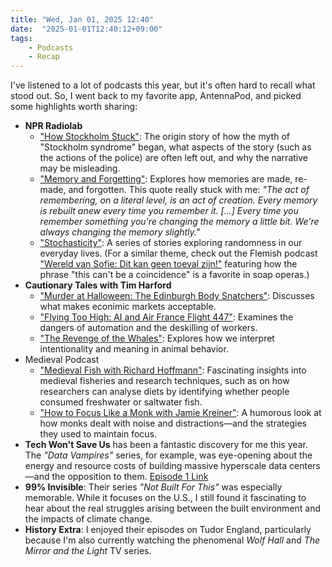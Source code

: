 ```yaml
---
title: "Wed, Jan 01, 2025 12:40"
date:  "2025-01-01T12:40:12+09:00"
tags:
    - Podcasts
    - Recap
---
```


I've listened to a lot of podcasts this year, but it's often hard to recall what stood out. So, I went back to my favorite app, AntennaPod, and picked some highlights worth sharing:

- **NPR Radiolab**
    + ["How Stockholm Stuck"](https://web.archive.org/web/20241222140139/https://radiolab.org/podcast/how-stockholm-stuck): The origin story of how the myth of "Stockholm syndrome" began, what aspects of the story (such as the actions of the police) are often left out, and why the narrative may be misleading.
    + ["Memory and Forgetting"](https://web.archive.org/web/20240715085434/https://radiolab.org/podcast/memory-and-forgetting): Explores how memories are made, re-made, and forgotten. This quote really stuck with me: *"The act of remembering, on a literal level, is an act of creation. Every memory is rebuilt anew every time you remember it. [...] Every time you remember something you're changing the memory a little bit. We're always changing the memory slightly."*
    + ["Stochasticity"](https://web.archive.org/web/20241212092003/https://www.radiolab.org/podcast/stochasticity-2401): A series of stories exploring randomness in our everyday lives.  (For a similar theme, check out the Flemish podcast ["Wereld van Sofie: Dit kan geen toeval zijn!"](https://web.archive.org/web/https://www.vrt.be/vrtmax/podcasts/radio-1/d/de-wereld-van-sofie/5/dit-kan-geen-toeval-zijn/) featuring how the phrase "this can't be a coincidence" is a favorite in soap operas.)
- **Cautionary Tales with Tim Harford**
    + ["Murder at Halloween: The Edinburgh Body Snatchers"](https://web.archive.org/web/20241203000841/https://timharford.com/2024/10/cautionary-tales-the-edinburgh-body-snatchers/): Discusses what makes econimic markets acceptable.
    + ["Flying Too High: AI and Air France Flight 447"](https://web.archive.org/web/20241204123433/https://timharford.com/2024/07/8801/): Examines the dangers of automation and the deskilling of workers.
    + ["The Revenge of the Whales"](https://web.archive.org/web/20240616022848/https://timharford.com/2024/06/cautionary-tales-the-revenge-of-the-whales/): Explores how we interpret intentionality and meaning in animal behavior.
- Medieval Podcast
    + ["Medieval Fish with Richard Hoffmann"](https://web.archive.org/web/20240615035816/https://www.medievalists.net/2024/04/medieval-fish-richard-hoffmann/): Fascinating insights into medieval fisheries and research techniques, such as on how researchers can analyse diets by identifying whether people consumed freshwater or saltwater fish.
    + ["How to Focus Like a Monk with Jamie Kreiner"](https://web.archive.org/web/20241212095636/https://www.medievalists.net/2024/03/how-to-focus-like-a-monk-with-jamie-kreiner/): A humorous look at how monks dealt with noise and distractions—and the strategies they used to maintain focus.
- **Tech Won't Save Us** has been a fantastic discovery for me this year. The *"Data Vampires"* series, for example, was eye-opening about the energy and resource costs of building massive hyperscale data centers—and the opposition to them. [Episode 1 Link](https://web.archive.org/web/20241214052128/https://techwontsave.us/episode/241_data_vampires_going_hyperscale_episode_1)
- **99% Invisible**: Their series *"Not Built For This"* was especially memorable. While it focuses on the U.S., I still found it fascinating to hear about the real struggles arising between the built environment and the impacts of climate change.
- **History Extra**: I enjoyed their episodes on Tudor England, particularly because I'm also currently watching the phenomenal *Wolf Hall* and *The Mirror and the Light* TV series.
